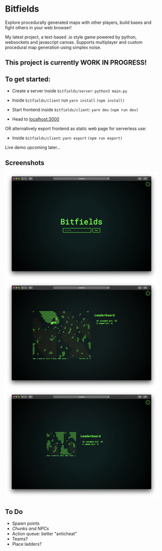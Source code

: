 # Bitfields

Explore procedurally generated maps with other players, build bases and fight others in your web browser!

My latest project, a text-based .io style game powered by python, websockets and javascript canvas. Supports multiplayer and custom procedural map generation using simplex noise.

## This project is currently WORK IN PROGRESS!

## To get started:

-   Create a server inside `bitfields/server`: `python3 main.py`

-   Inside `bitfields/client` run `yarn install` `(npm install)`

-   Start frontend inside `bitfields/client`: `yarn dev` `(npm run dev)`

-   Head to [localhost:3000](http://localhost:3000)

OR alternatively export frontend as static web page for serverless use:

-   Inside `bitfields/client`: `yarn export` `(npm run export)`

Live demo upcoming later...

## Screenshots

![](screenshot1.png?raw=true "Welcome to the Bitfields!")
![](screenshot2.png?raw=true "Potentially endless procedural worlds!")
![](screenshot3.png?raw=true "Underworld cave system with limited visibility ^^")

## To Do

-   Spawn points
-   _Chunks and NPCs_
-   Action queue: better "anticheat"
-   Teams?
-   Place ladders?
